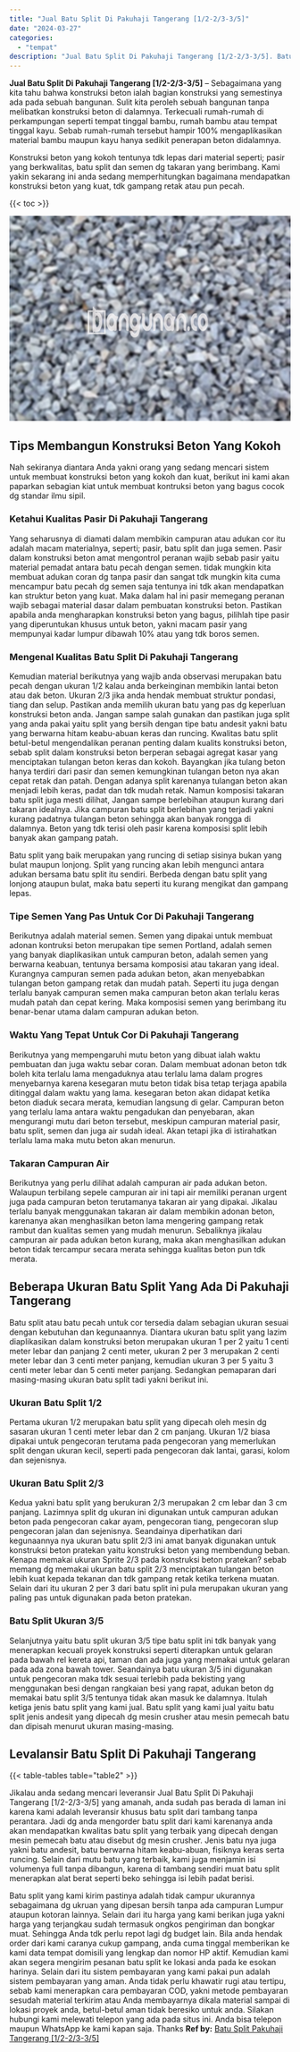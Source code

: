 ```yaml
---
title: "Jual Batu Split Di Pakuhaji Tangerang [1/2-2/3-3/5]"
date: "2024-03-27"
categories: 
  - "tempat"
description: "Jual Batu Split Di Pakuhaji Tangerang [1/2-2/3-3/5]. Batu split yang kami kirim pastinya adalah tidak campur ukurannya sebagaimana dg ukruan yang dipesan ber..."
---
```


**Jual Batu Split Di Pakuhaji Tangerang \[1/2-2/3-3/5\]** – Sebagaimana yang kita tahu bahwa konstruksi beton ialah bagian konstruksi yang semestinya ada pada sebuah bangunan. Sulit kita peroleh sebuah bangunan tanpa melibatkan konstruksi beton di dalamnya. Terkecuali rumah-rumah di perkampungan seperti tempat tinggal bambu, rumah bambu atau tempat tinggal kayu. Sebab rumah-rumah tersebut hampir 100% mengaplikasikan material bambu maupun kayu hanya sedikit penerapan beton didalamnya.

Konstruksi beton yang kokoh tentunya tdk lepas dari material seperti; pasir yang berkwalitas, batu split dan semen dg takaran yang berimbang. Kami yakin sekarang ini anda sedang memperhitungkan bagaimana mendapatkan konstruksi beton yang kuat, tdk gampang retak atau pun pecah.

{{< toc >}}

![Jual Batu Split Di Pakuhaji Tangerang [1/2-2/3-3/5]](/images/jual-batu-split-06.png)

## Tips Membangun Konstruksi Beton Yang Kokoh

Nah sekiranya diantara Anda yakni orang yang sedang mencari sistem untuk membuat konstruksi beton yang kokoh dan kuat, berikut ini kami akan paparkan sebagian kiat untuk membuat kontruksi beton yang bagus cocok dg standar ilmu sipil.

### Ketahui Kualitas Pasir Di Pakuhaji Tangerang

Yang seharusnya di diamati dalam membikin campuran atau adukan cor itu adalah macam materialnya, seperti; pasir, batu split dan juga semen. Pasir dalam konstruksi beton amat mengontrol peranan wajib sebab pasir yaitu material pemadat antara batu pecah dengan semen. tidak mungkin kita membuat adukan coran dg tanpa pasir dan sangat tdk mungkin kita cuma mencampur batu pecah dg semen saja tentunya ini tdk akan mendapatkan kan struktur beton yang kuat. Maka dalam hal ini pasir memegang peranan wajib sebagai material dasar dalam pembuatan konstruksi beton. Pastikan apabila anda mengharapkan konstruksi beton yang bagus, pilihlah tipe pasir yang diperuntukan khusus untuk beton, yakni macam pasir yang mempunyai kadar lumpur dibawah 10% atau yang tdk boros semen.

### Mengenal Kualitas Batu Split Di Pakuhaji Tangerang

Kemudian material berikutnya yang wajib anda observasi merupakan batu pecah dengan ukuran 1/2 kalau anda berkeinginan membikin lantai beton atau dak beton. Ukuran 2/3 jika anda hendak membuat struktur pondasi, tiang dan selup. Pastikan anda memilih ukuran batu yang pas dg keperluan konstruksi beton anda. Jangan sampe salah gunakan dan pastikan juga split yang anda pakai yaitu split yang bersih dengan tipe batu andesit yakni batu yang berwarna hitam keabu-abuan keras dan runcing. Kwalitas batu split betul-betul mengendalikan peranan penting dalam kualits konstruksi beton, sebab split dalam konstruksi beton berperan sebagai agregat kasar yang menciptakan tulangan beton keras dan kokoh. Bayangkan jika tulang beton hanya terdiri dari pasir dan semen kemungkinan tulangan beton nya akan cepat retak dan patah. Dengan adanya split karenanya tulangan beton akan menjadi lebih keras, padat dan tdk mudah retak. Namun komposisi takaran batu split juga mesti dilihat, Jangan sampe berlebihan ataupun kurang dari takaran idealnya. Jika campuran batu split berlebihan yang terjadi yakni kurang padatnya tulangan beton sehingga akan banyak rongga di dalamnya. Beton yang tdk terisi oleh pasir karena komposisi split lebih banyak akan gampang patah.

Batu split yang baik merupakan yang runcing di setiap sisinya bukan yang bulat maupun lonjong. Split yang runcing akan lebih mengunci antara adukan bersama batu split itu sendiri. Berbeda dengan batu split yang lonjong ataupun bulat, maka batu seperti itu kurang mengikat dan gampang lepas.

### Tipe Semen Yang Pas Untuk Cor Di Pakuhaji Tangerang

Berikutnya adalah material semen. Semen yang dipakai untuk membuat adonan kontruksi beton merupakan tipe semen Portland, adalah semen yang banyak diaplikasikan untuk campuran beton, adalah semen yang berwarna keabuan, tentunya bersama komposisi atau takaran yang ideal. Kurangnya campuran semen pada adukan beton, akan menyebabkan tulangan beton gampang retak dan mudah patah. Seperti itu juga dengan terlalu banyak campuran semen maka campuran beton akan terlalu keras mudah patah dan cepat kering. Maka komposisi semen yang berimbang itu benar-benar utama dalam campuran adukan beton.

### Waktu Yang Tepat Untuk Cor Di Pakuhaji Tangerang

Berikutnya yang mempengaruhi mutu beton yang dibuat ialah waktu pembuatan dan juga waktu sebar coran. Dalam membuat adonan beton tdk boleh kita terlalu lama mengaduknya atau terlalu lama dalam progres menyebarnya karena kesegaran mutu beton tidak bisa tetap terjaga apabila ditinggal dalam waktu yang lama. kesegaran beton akan didapat ketika beton diaduk secara merata, kemudian langsung di gelar. Campuran beton yang terlalu lama antara waktu pengadukan dan penyebaran, akan mengurangi mutu dari beton tersebut, meskipun campuran material pasir, batu split, semen dan juga air sudah ideal. Akan tetapi jika di istirahatkan terlalu lama maka mutu beton akan menurun.

### Takaran Campuran Air

Berikutnya yang perlu dilihat adalah campuran air pada adukan beton. Walaupun terbilang sepele campuran air ini tapi air memiliki peranan urgent juga pada campuran beton terutamanya takaran air yang dipakai. Jikalau terlalu banyak menggunakan takaran air dalam membikin adonan beton, karenanya akan menghasilkan beton lama mengering gampang retak rambut dan kualitas semen yang mudah menurun. Sebaliknya jikalau campuran air pada adukan beton kurang, maka akan menghasilkan adukan beton tidak tercampur secara merata sehingga kualitas beton pun tdk merata.

## Beberapa Ukuran Batu Split Yang Ada Di Pakuhaji Tangerang

Batu split atau batu pecah untuk cor tersedia dalam sebagian ukuran sesuai dengan kebutuhan dan kegunaannya. Diantara ukuran batu split yang lazim diaplikasikan dalam konstruksi beton merupakan ukuran 1 per 2 yaitu 1 centi meter lebar dan panjang 2 centi meter, ukuran 2 per 3 merupakan 2 centi meter lebar dan 3 centi meter panjang, kemudian ukuran 3 per 5 yaitu 3 centi meter lebar dan 5 centi meter panjang. Sedangkan pemaparan dari masing-masing ukuran batu split tadi yakni berikut ini.

### Ukuran Batu Split 1/2

Pertama ukuran 1/2 merupakan batu split yang dipecah oleh mesin dg sasaran ukuran 1 centi meter lebar dan 2 cm panjang. Ukuran 1/2 biasa dipakai untuk pengecoran terutama pada pengecoran yang memerlukan split dengan ukuran kecil, seperti pada pengecoran dak lantai, garasi, kolom dan sejenisnya.

### Ukuran Batu Split 2/3

Kedua yakni batu split yang berukuran 2/3 merupakan 2 cm lebar dan 3 cm panjang. Lazimnya split dg ukuran ini digunakan untuk campuran adukan beton pada pengecoran cakar ayam, pengecoran tiang, pengecoran slup pengecoran jalan dan sejenisnya. Seandainya diperhatikan dari kegunaannya nya ukuran batu split 2/3 ini amat banyak digunakan untuk konstruksi beton pratekan yaitu konstruksi beton yang membendung beban. Kenapa memakai ukuran Sprite 2/3 pada konstruksi beton pratekan? sebab memang dg memakai ukuran batu split 2/3 menciptakan tulangan beton lebih kuat kepada tekanan dan tdk gampang retak ketika terkena muatan. Selain dari itu ukuran 2 per 3 dari batu split ini pula merupakan ukuran yang paling pas untuk digunakan pada beton pratekan.

### Batu Split Ukuran 3/5

Selanjutnya yaitu batu split ukuran 3/5 tipe batu split ini tdk banyak yang menerapkan kecuali proyek konstruksi seperti diterapkan untuk gelaran pada bawah rel kereta api, taman dan ada juga yang memakai untuk gelaran pada ada zona bawah tower. Seandainya batu ukuran 3/5 ini digunakan untuk pengecoran maka tdk sesuai terlebih pada bekisting yang menggunakan besi dengan rangkaian besi yang rapat, adukan beton dg memakai batu split 3/5 tentunya tidak akan masuk ke dalamnya. Itulah ketiga jenis batu split yang kami jual. Batu split yang kami jual yaitu batu split jenis andesit yang dipecah dg mesin crusher atau mesin pemecah batu dan dipisah menurut ukuran masing-masing.

## Levalansir Batu Split Di Pakuhaji Tangerang

{{< table-tables table="table2" >}}

Jikalau anda sedang mencari leveransir Jual Batu Split Di Pakuhaji Tangerang \[1/2-2/3-3/5\] yang amanah, anda sudah pas berada di laman ini karena kami adalah leveransir khusus batu split dari tambang tanpa perantara. Jadi dg anda mengorder batu split dari kami karenanya anda akan mendapatkan kwalitas batu split yang terbaik yang dipecah dengan mesin pemecah batu atau disebut dg mesin crusher. Jenis batu nya juga yakni batu andesit, batu berwarna hitam keabu-abuan, fisiknya keras serta runcing. Selain dari mutu batu yang terbaik, kami juga menjamin isi volumenya full tanpa dibangun, karena di tambang sendiri muat batu split menerapkan alat berat seperti beko sehingga isi lebih padat berisi.

Batu split yang kami kirim pastinya adalah tidak campur ukurannya sebagaimana dg ukruan yang dipesan bersih tanpa ada campuran Lumpur ataupun kotoran lainnya. Selain dari itu harga yang kami berikan juga yakni harga yang terjangkau sudah termasuk ongkos pengiriman dan bongkar muat. Sehingga Anda tdk perlu repot lagi dg budget lain. Bila anda hendak order dari kami caranya cukup gampang, anda cuma tinggal memberikan ke kami data tempat domisili yang lengkap dan nomor HP aktif. Kemudian kami akan segera mengirim pesanan batu split ke lokasi anda pada ke esokan harinya. Selain dari itu sistem pembayaran yang kami pakai pun adalah sistem pembayaran yang aman. Anda tidak perlu khawatir rugi atau tertipu, sebab kami menerapkan cara pembayaran COD, yakni metode pembayaran sesudah material terkirim atau Anda membayarnya dikala material sampai di lokasi proyek anda, betul-betul aman tidak beresiko untuk anda. Silakan hubungi kami melewati telepon yang ada pada situs ini. Anda bisa telepon maupun WhatsApp ke kami kapan saja. Thanks
**Ref by:** [Batu Split Pakuhaji Tangerang [1/2-2/3-3/5]](https://id.wikipedia.org/wiki/Batu)
